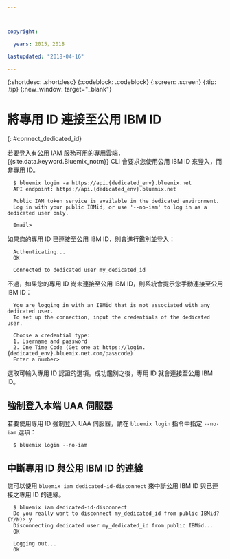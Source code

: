 ```yaml
---



copyright:

  years: 2015，2018

lastupdated: "2018-04-16"

---
```


{:shortdesc: .shortdesc}
{:codeblock: .codeblock}
{:screen: .screen}
{:tip: .tip}
{:new_window: target="_blank"}

# 將專用 ID 連接至公用 IBM ID
{: #connect_dedicated_id}

若要登入有公用 IAM 服務可用的專用雲端，{{site.data.keyword.Bluemix_notm}} CLI 會要求您使用公用 IBM ID 來登入，而非專用 ID。


```
  $ bluemix login -a https://api.{dedicated_env}.bluemix.net
  API endpoint: https://api.{dedicated_env}.bluemix.net

  Public IAM token service is available in the dedicated environment.
  Log in with your public IBMid, or use '--no-iam' to log in as a dedicated user only.

  Email>
```

如果您的專用 ID 已連接至公用 IBM ID，則會進行鑑別並登入：

```
  Authenticating...
  OK

  Connected to dedicated user my_dedicated_id
```

不過，如果您的專用 ID 尚未連接至公用 IBM ID，則系統會提示您手動連接至公用 IBM ID：

```
  You are logging in with an IBMid that is not associated with any dedicated user.
  To set up the connection, input the credentials of the dedicated user.

  Choose a credential type:
  1. Username and password
  2. One Time Code (Get one at https://login.{dedicated_env}.bluemix.net.com/passcode)
  Enter a number>
```

選取可輸入專用 ID 認證的選項。成功鑑別之後，專用 ID 就會連接至公用 IBM ID。

## 強制登入本端 UAA 伺服器

若要使用專用 ID 強制登入 UAA 伺服器，請在 `bluemix login` 指令中指定 `--no-iam` 選項：

```
  $ bluemix login --no-iam
```

## 中斷專用 ID 與公用 IBM ID 的連線 

您可以使用 `bluemix iam dedicated-id-disconnect` 來中斷公用 IBM ID 與已連接之專用 ID 的連線。

```
  $ bluemix iam dedicated-id-disconnect
  Do you really want to disconnect my_dedicated_id from public IBMid? (Y/N)> y
  Disconnecting dedicated user my_dedicated_id from public IBMid...
  OK

  Logging out...
  OK
```

